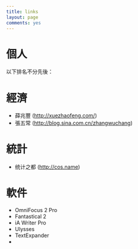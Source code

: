 ```yaml
---
title: links
layout: page
comments: yes
---
```


# 個人

以下排名不分先後：

# 經濟

- 薛兆豐 (http://xuezhaofeng.com/) 
- 張五常 (http://blog.sina.com.cn/zhangwuchang) 

# 統計

- 统计之都 (http://cos.name) 



# 軟件

- OmniFocus 2 Pro
- Fantastical 2
- iA Writer Pro
- Ulysses
- TextExpander
- 